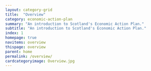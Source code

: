 ```yaml
---
layout: category-grid
title:  "Overview"
category: economic-action-plan
summary: "An introduction to Scotland's Economic Action Plan."
subtitle: "An introduction to Scotland's Economic Action Plan."
index: 1
homepage: true
navitems: overview
thispage: overview
parent: home
permalink: /overview/
cardcategoryimage: Overview.jpg
---
```

